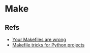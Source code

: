 # Make

## Refs

- [Your Makefiles are wrong](https://tech.davis-hansson.com/p/make/)
- [Makefile tricks for Python projects](https://ricardoanderegg.com/posts/makefile-python-project-tricks/)
